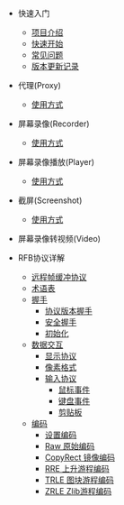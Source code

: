 * 快速入门
  * [项目介绍](README.md)
  * [快速开始](overview.md)
  * [常见问题](questions.md)
  * [版本更新记录](changelog.md)

* 代理(Proxy)
  - [使用方式](proxy/README.md)
* 屏幕录像(Recorder)
  - [使用方式](recorder/README.md)
* 屏幕录像播放(Player)
  - [使用方式](player/README.md)
* 截屏(Screenshot)
  - [使用方式](screenshot/README.md)
* 屏幕录像转视频(Video)

* RFB协议详解
  - [远程帧缓冲协议](rfc6143/README.md)
  - [术语表](rfc6143/GLOSSORY.md)
  - [握手](rfc6143/handshake/README.md)
    - [协议版本握手](rfc6143/handshake/protocol-version.md)
    - [安全握手](rfc6143/handshake/security-type.md)
    - [初始化](rfc6143/handshake/initial.md)
  - [数据交互](rfc6143/transfer/README.md)
    - [显示协议](rfc6143/transfer/display.md)
    - [像素格式](rfc6143/transfer/pixel-format.md)
    - [输入协议](rfc6143/transfer/input/README.md)
      - [鼠标事件](rfc6143/transfer/input/mouse.md)
      - [键盘事件](rfc6143/transfer/input/keyboard.md)
      - [剪贴板](rfc6143/transfer/input/clipboard.md)
  - [编码](rfc6143/transfer/encoding/README.md)
      - [设置编码](rfc6143/transfer/encoding/set-encoding.md)
      - [Raw 原始编码](rfc6143/transfer/encoding/raw.md)
      - [CopyRect 镜像编码](rfc6143/transfer/encoding/copy-rect.md)
      - [RRE 上升游程编码](rfc6143/transfer/encoding/rise-and-run-length.md)
      - [TRLE 图块游程编码](rfc6143/transfer/encoding/tiled-run-length.md)
      - [ZRLE Zlib游程编码](rfc6143/transfer/encoding/zlib-run-length.md)
  
  